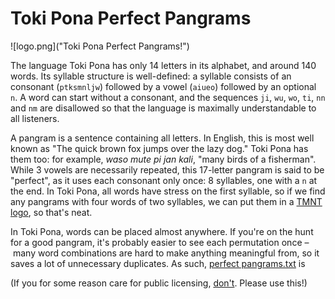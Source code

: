 # Toki Pona Perfect Pangrams

![logo.png]("Toki Pona Perfect Pangrams!")

The language Toki Pona has only 14 letters in its alphabet, and around 140 words. Its syllable structure is well-defined: a syllable consists of an consonant (`ptksmnljw`) followed by a vowel (`aiueo`) followed by an optional `n`. A word can start without a consonant, and the sequences `ji`, `wu`, `wo`, `ti`, `nn` and `nm` are disallowed so that the language is maximally understandable to all listeners.

A pangram is a sentence containing all letters. In English, this is most well known as "The quick brown fox jumps over the lazy dog." Toki Pona has them too: for example, _waso mute pi jan kali_, "many birds of a fisherman".
While 3 vowels are necessarily repeated, this 17-letter pangram is said to be "perfect", as it uses each consonant only once: 8 syllables, one with a `n` at the end. In Toki Pona, all words have stress on the first syllable, so if we find any pangrams with four words of two syllables, we can put them in a [TMNT logo](http://glench.com/tmnt/#waso_mute_pi_jan_kali), so that's neat.

In Toki Pona, words can be placed almost anywhere. If you're on the hunt for a good pangram, it's probably easier to see each permutation once – many word combinations are hard to make anything meaningful from, so it saves a lot of unnecessary duplicates. As such, [perfect pangrams.txt](/perfect%20pangrams.txt) is 

(If you for some reason care for public licensing, [don't](https://creativecommons.org/publicdomain/zero/1.0/). Please use this!)